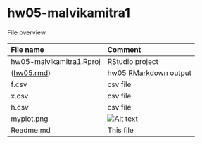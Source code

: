 # hw05-malvikamitra1
File overview


| File name | Comment |
|:---|:---|
| hw05-malvikamitra1.Rproj | RStudio project |
| ([hw05.rmd](https://github.com/STAT545-UBC-students/hw05-malvikamitra1/blob/master/hw05.Rmd)) | hw05 RMarkdown output |
| f.csv | csv file |
| x.csv | csv file |
| h.csv | csv file |
| myplot.png| ![Alt text](Users/amitra/Desktop/hw05-malvikamitra1/my_plot.png)|
| Readme.md | This file |


